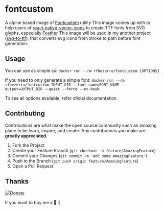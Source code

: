 # fontcustom
A alpine based image of [Fontcustom](https://github.com/FontCustom/fontcustom) utility
This image comes up with to help users of [react-native-vector-icons](https://github.com/oblador/react-native-vector-icons) to create TTF fonts from SVG glyphs, especially [Feather](https://github.com/feathericons/feather)
This image will be used in my another project ([svg-to-ttf](https://github.com/rfbezerra/svg-to-ttf)), that converts svg icons from stroke to path before font generation.


## Usage
You can use as simple as:
`docker run --rm rfbezerra/fontcustom [OPTIONS]`

If you need to only generate a simple font:
`docker run --rm rfbezerra/fontcustom INPUT_DIR --font-name=FONT_NAME --output=OUTPUT_DIR --quiet --force --no-hash`

To see all options available, refer oficial documentation.


## Contributing

Contributions are what make the open source community such an amazing place to be learn, inspire, and create. Any contributions you make are **greatly appreciated**.

1. Fork the Project
2. Create your Feature Branch (`git checkout -b feature/AmazingFeature`)
3. Commit your Changes (`git commit -m 'Add some AmazingFeature'`)
4. Push to the Branch (`git push origin feature/AmazingFeature`)
5. Open a Pull Request


## Thanks
[![Donate](https://www.paypalobjects.com/en_US/i/btn/btn_donateCC_LG.gif)](https://www.paypal.com/cgi-bin/webscr?cmd=_donations&business=6ZPRN6FTR8SKA&currency_code=USD&source=url)

If you want to buy me a :beer: :)
